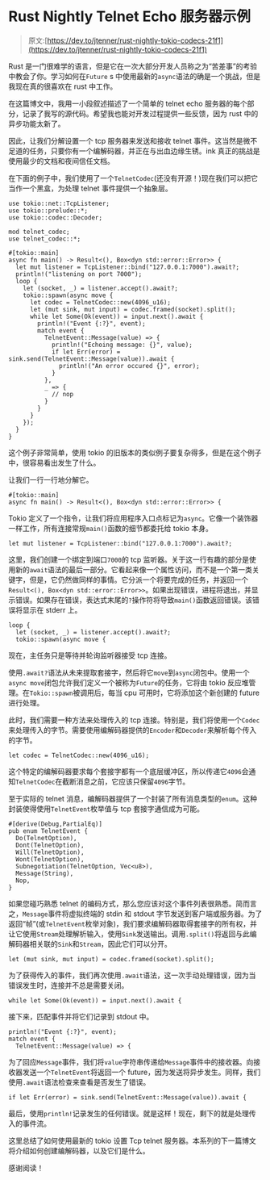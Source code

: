# Rust Nightly Telnet Echo 服务器示例

> 原文:[https://dev.to/jtenner/rust-nightly-tokio-codecs-21f1](https://dev.to/jtenner/rust-nightly-tokio-codecs-21f1)

Rust 是一门很难学的语言，但是它在一次大部分开发人员称之为“苦差事”的考验中教会了你。学习如何在`Future` s 中使用最新的`async`语法的确是一个挑战，但是我现在真的很喜欢在 rust 中工作。

在这篇博文中，我用一小段叙述描述了一个简单的 telnet echo 服务器的每个部分，记录了我写的源代码。希望我也能对开发过程提供一些反馈，因为 rust 中的异步功能太新了。

因此，让我们分解设置一个 tcp 服务器来发送和接收 telnet 事件。这当然是微不足道的任务，只要你有一个编解码器，并正在与出血边缘生锈。ink 真正的挑战是使用最少的文档和夜间信任文档。

在下面的例子中，我们使用了一个`TelnetCodec`(还没有开源！)现在我们可以把它当作一个黑盒，为处理 telnet 事件提供一个抽象层。

```
use tokio::net::TcpListener;
use tokio::prelude::*;
use tokio::codec::Decoder;

mod telnet_codec;
use telnet_codec::*;

#[tokio::main]
async fn main() -> Result<(), Box<dyn std::error::Error>> {
  let mut listener = TcpListener::bind("127.0.0.1:7000").await?;
  println!("listening on port 7000");
  loop {
    let (socket, _) = listener.accept().await?;
    tokio::spawn(async move {
      let codec = TelnetCodec::new(4096_u16);
      let (mut sink, mut input) = codec.framed(socket).split();
      while let Some(Ok(event)) = input.next().await {
        println!("Event {:?}", event);
        match event {
          TelnetEvent::Message(value) => {
            println!("Echoing message: {}", value);
            if let Err(error) = sink.send(TelnetEvent::Message(value)).await {
              println!("An error occured {}", error);
            }
          },
          _ => {
            // nop
          }
        }
      }
    });
  }
} 
```

这个例子非常简单，使用 tokio 的旧版本的类似例子要复杂得多，但是在这个例子中，很容易看出发生了什么。

让我们一行一行地分解它。

```
#[tokio::main]
async fn main() -> Result<(), Box<dyn std::error::Error>> { 
```

Tokio 定义了一个指令，让我们将应用程序入口点标记为`async`。它像一个装饰器一样工作，所有连接常规`main()`函数的细节都委托给 tokio 本身。

```
let mut listener = TcpListener::bind("127.0.0.1:7000").await?; 
```

这里，我们创建一个绑定到端口`7000`的 tcp 监听器。关于这一行有趣的部分是使用新的`await`语法的最后一部分。它看起来像一个属性访问，而不是一个第一类关键字，但是，它仍然做同样的事情。它分派一个将要完成的任务，并返回一个`Result<(), Box<dyn std::error::Error>>`。如果出现错误，进程将退出，并显示错误。如果存在错误，表达式末尾的`?`操作符将导致`main()`函数返回错误。该错误将显示在 stderr 上。

```
loop {
  let (socket, _) = listener.accept().await?;
  tokio::spawn(async move { 
```

现在，主任务只是等待并轮询监听器接受 tcp 连接。

使用`.await?`语法从未来提取套接字，然后将它`move`到`async`闭包中。使用一个`async move`闭包允许我们定义一个被称为`Future`的任务，它将由 tokio 反应堆管理。在`Tokio::spawn`被调用后，每当 cpu 可用时，它将添加这个新创建的 future 进行处理。

此时，我们需要一种方法来处理传入的 tcp 连接。特别是，我们将使用一个`Codec`来处理传入的字节。需要使用编解码器提供的`Encoder`和`Decoder`来解析每个传入的字节。

```
let codec = TelnetCodec::new(4096_u16); 
```

这个特定的编解码器要求每个套接字都有一个底层缓冲区，所以传递它`4096`会通知`TelnetCodec`在截断消息之前，它应该只保留`4096`字节。

至于实际的 telnet 消息，编解码器提供了一个封装了所有消息类型的`enum`。这种封装使得使用`TelnetEvent`枚举值与 tcp 套接字通信成为可能。

```
#[derive(Debug,PartialEq)]
pub enum TelnetEvent {
  Do(TelnetOption),
  Dont(TelnetOption),
  Will(TelnetOption),
  Wont(TelnetOption),
  Subnegotiation(TelnetOption, Vec<u8>),
  Message(String),
  Nop,
} 
```

如果您碰巧熟悉 telnet 的编码方式，那么您应该对这个事件列表很熟悉。简而言之，`Message`事件将虚拟终端的 stdin 和 stdout 字节发送到客户端或服务器。为了返回“帧”(或`TelnetEvent`枚举对象)，我们要求编解码器取得套接字的所有权，并让它使用`Stream`处理解析输入，使用`Sink`发送输出。调用`.split()`将返回与此编解码器相关联的`Sink`和`Stream`，因此它们可以分开。

```
let (mut sink, mut input) = codec.framed(socket).split(); 
```

为了获得传入的事件，我们再次使用`.await`语法，这一次手动处理错误，因为当错误发生时，连接并不总是需要关闭。

```
while let Some(Ok(event)) = input.next().await { 
```

接下来，匹配事件并将它们记录到 stdout 中。

```
println!("Event {:?}", event);
match event {
  TelnetEvent::Message(value) => { 
```

为了回应`Message`事件，我们将`value`字符串传递给`Message`事件中的接收器。向接收器发送一个`TelnetEvent`将返回一个 future，因为发送将异步发生。同样，我们使用`.await`语法检查来查看是否发生了错误。

```
if let Err(error) = sink.send(TelnetEvent::Message(value)).await { 
```

最后，使用`println!`记录发生的任何错误。就是这样！现在，剩下的就是处理传入的事件流。

这里总结了如何使用最新的 tokio 设置 Tcp telnet 服务器。本系列的下一篇博文将介绍如何创建编解码器，以及它们是什么。

感谢阅读！